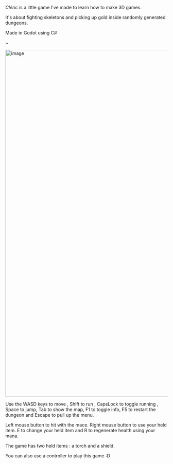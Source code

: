 *Cléric* is a little game I've made to learn how to make 3D games.

It's about fighting skeletons and picking up gold inside randomly generated dungeons.

Made in Godot using C#

~

<img width="1920" height="1080" alt="image" src="https://github.com/user-attachments/assets/24333fe2-9598-40cf-9977-2427a7488ac7" />

Use the WASD keys to move , Shift to run , CapsLock to toggle running , Space to jump, Tab to show the map, F1 to toggle info, F5 to restart the dungeon and Escape to pull up the menu.

Left mouse button to hit with the mace. Right mouse button to use your held item. E to change your held item and R to regenerate health using your mana.

The game has two held items : a torch and a shield.

You can also use a controller to play this game :D

